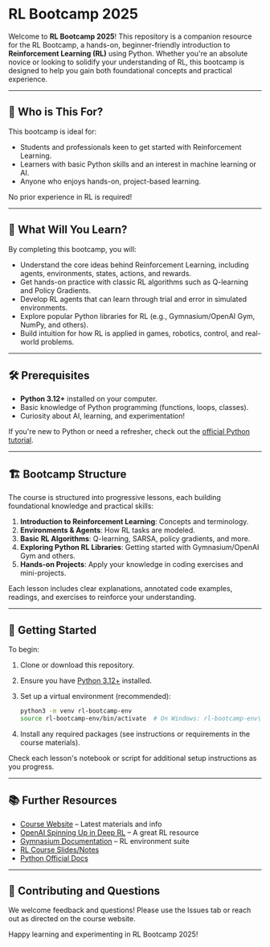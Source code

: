 # RL Bootcamp 2025

Welcome to **RL Bootcamp 2025**! This repository is a companion resource for the RL Bootcamp, a hands-on, beginner-friendly introduction to **Reinforcement Learning (RL)** using Python. Whether you're an absolute novice or looking to solidify your understanding of RL, this bootcamp is designed to help you gain both foundational concepts and practical experience.

---

## 👥 Who is This For?

This bootcamp is ideal for:
- Students and professionals keen to get started with Reinforcement Learning.
- Learners with basic Python skills and an interest in machine learning or AI.
- Anyone who enjoys hands-on, project-based learning.

No prior experience in RL is required!

---

## 🎯 What Will You Learn?

By completing this bootcamp, you will:
- Understand the core ideas behind Reinforcement Learning, including agents, environments, states, actions, and rewards.
- Get hands-on practice with classic RL algorithms such as Q-learning and Policy Gradients.
- Develop RL agents that can learn through trial and error in simulated environments.
- Explore popular Python libraries for RL (e.g., Gymnasium/OpenAI Gym, NumPy, and others).
- Build intuition for how RL is applied in games, robotics, control, and real-world problems.

---

## 🛠 Prerequisites

- **Python 3.12+** installed on your computer.
- Basic knowledge of Python programming (functions, loops, classes).
- Curiosity about AI, learning, and experimentation!

If you're new to Python or need a refresher, check out the [official Python tutorial](https://docs.python.org/3/tutorial/).

---

## 🏗️ Bootcamp Structure

The course is structured into progressive lessons, each building foundational knowledge and practical skills:
1. **Introduction to Reinforcement Learning**: Concepts and terminology.
2. **Environments & Agents**: How RL tasks are modeled.
3. **Basic RL Algorithms**: Q-learning, SARSA, policy gradients, and more.
4. **Exploring Python RL Libraries**: Getting started with Gymnasium/OpenAI Gym and others.
5. **Hands-on Projects**: Apply your knowledge in coding exercises and mini-projects.

Each lesson includes clear explanations, annotated code examples, readings, and exercises to reinforce your understanding.

---

## 🚀 Getting Started

To begin:
1. Clone or download this repository.
2. Ensure you have [Python 3.12+](https://www.python.org/downloads/) installed.
3. Set up a virtual environment (recommended):

   ```bash
   python3 -m venv rl-bootcamp-env
   source rl-bootcamp-env/bin/activate  # On Windows: rl-bootcamp-env\Scripts\activate
   ```
4. Install any required packages (see instructions or requirements in the course materials).

Check each lesson's notebook or script for additional setup instructions as you progress.

---

## 📚 Further Resources

- [Course Website](https://sarl-plus.github.io/RL-Bootcamp2025/) – Latest materials and info
- [OpenAI Spinning Up in Deep RL](https://spinningup.openai.com/) – A great RL resource
- [Gymnasium Documentation](https://gymnasium.farama.org/) – RL environment suite
- [RL Course Slides/Notes](https://sarl-plus.github.io/RL-Bootcamp2025/slides.html)
- [Python Official Docs](https://docs.python.org/3/)

---

## 🤝 Contributing and Questions

We welcome feedback and questions! Please use the Issues tab or reach out as directed on the course website.

Happy learning and experimenting in RL Bootcamp 2025!